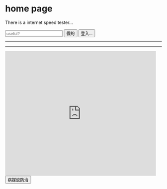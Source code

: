# home page
There is a internet speed tester...




<input placeholder="useful?">

<input type="button" value="假的" onclick="location.href='404'">
<html>
<head>
<meta HTTP-EQUIV="Content-Type" CONTENT="text/html; charset=big5">
</head>

<body>
<input type="button" value="登入...">
<hr>

<script>
function password() {
	username="";
	passwd="";
	while (username=="")		// Get the user's name
		username=prompt('name?：', "");
	if ((username!="slowson") && (username != "Jang")) {
		alert(("別亂猜密碼!!")&&("走開!!"))
		return;
	}
	while (passwd=="")		// Get the password
		passwd=prompt(username+"，您好！\n"+"請輸入密碼：", password?");
	if (passwd!="cs3431")
		alert(("別亂猜密碼!!")&&("走開!!"))
	else
		
</script>


<hr>
</body>
</html>



<iframe src="https://scratch.mit.edu/projects/546714583/embed" allowtransparency="true" width="485" height="402" frameborder="0" scrolling="no" allowfullscreen></iframe>



<input type="button" value="病媒蚊防治" onclick="location.href='slowson.github/slowsonplace'">




